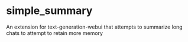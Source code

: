 # simple_summary
An extension for text-generation-webui that attempts to summarize long chats to attempt to retain more memory
